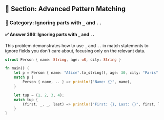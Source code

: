 ## 📘 Section: Advanced Pattern Matching
### 🔹 Category: Ignoring parts with `_` and `..`
#### ✅ Answer 386: Ignoring parts with `_` and `..`

This problem demonstrates how to use `_` and `..` in match statements to ignore fields you don't care about, focusing only on the relevant data.

```rust
struct Person { name: String, age: u8, city: String }

fn main() {
    let p = Person { name: "Alice".to_string(), age: 30, city: "Paris".to_string() };
    match p {
        Person { name, .. } => println!("Name: {}", name),
    }

    let tup = (1, 2, 3, 4);
    match tup {
        (first, _, _, last) => println!("First: {}, Last: {}", first, last),
    }
}
```
